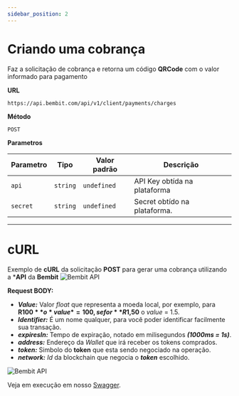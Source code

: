 ```yaml
---
sidebar_position: 2
---
```


# Criando uma cobrança

Faz a solicitação de cobrança e retorna um código **QRCode** com o valor informado para pagamento

**URL**
```
https://api.bembit.com/api/v1/client/payments/charges
``` 

**Método**

```
POST
```

  **Parametros**
  
  | Parametro | Tipo | Valor padrão | Descrição |
  | --------- | ---- | ------------ | --------- |
  | `api` | `string` | `undefined` | API Key obtída na plataforma |
  | `secret` | `string` | `undefined` | Secret obtído na plataforma. |


______________

# cURL

Exemplo de **cURL** da solicitação **POST** para gerar uma cobrança utilizando a ***API** da **Bembit**
![Bembit API](/img/bembit_api_charge_curl.png "cURL")

**Request BODY:**

- ***Value:*** Valor *float* que representa a moeda local, por exemplo, para **R$100** o *value* = 100, se for **R$1,50** o *value* = 1.5.
- ***Identifier:*** É um nome qualquer, para você poder identificar facilmente sua transação.
- ***expiresIn:*** Tempo de expiração, notado em milisegundos ***(1000ms = 1s)***.
- ***address:*** Endereço da *Wallet* que irá receber os tokens comprados.
- ***token:*** Simbolo do **token** que esta sendo negociado na operação.
- ***network:*** *Id* da blockchain que negocia o ***token*** escolhido.

![Bembit API](/img/bembit_api_charge_request.png "Request Body")

Veja em execução em nosso [Swagger](https://api.bembit.com/docs/#/BemPix/post_client_payments_charges).